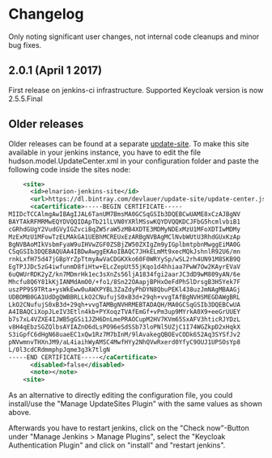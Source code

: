 # Changelog

Only noting significant user changes, not internal code cleanups and minor bug fixes.

## 2.0.1 (April 1 2017)
First release on jenkins-ci infrastructure. Supported Keycloak version is now 2.5.5.Final

## Older releases
Older releases can be found at a separate [update-site](https://dl.bintray.com/devlauer/update-site/update-center.json). 
To make this site available in your jenkins instance, you have to edit the file hudson.model.UpdateCenter.xml in your configuration folder and paste the following code inside the sites node:

```xml
    <site>
      <id>elnarion-jenkins-site</id>
      <url>https://dl.bintray.com/devlauer/update-site/update-center.json</url>
      <caCertificate>-----BEGIN CERTIFICATE-----
MIIDcTCCAlmgAwIBAgIJAL6TanUM7BmsMA0GCSqGSIb3DQEBCwUAME8xCzAJBgNV
BAYTAkRFMRMwEQYDVQQIDApTb21lLVN0YXRlMSswKQYDVQQKDCJFbG5hcmlvbiB1
cGRhdGUgY2VudGVyIGZvciBqZW5raW5zMB4XDTE3MDMyNDExMzU1MFoXDTIwMDMy
MzExMzU1MFowTzELMAkGA1UEBhMCREUxEzARBgNVBAgMClNvbWUtU3RhdGUxKzAp
BgNVBAoMIkVsbmFyaW9uIHVwZGF0ZSBjZW50ZXIgZm9yIGplbmtpbnMwggEiMA0G
CSqGSIb3DQEBAQUAA4IBDwAwggEKAoIBAQC7JHkELmMt9xecMQkJshnlR92U6/mn
rnkLxfH75d47jGBpYrZpTtmyAwVaCDGKXko60F0WRYySp/wSL2rh4UN91M8SKB9Q
EgTPJJDc5zG4iwfunmD8fiHtw+ELcZepUt55jKqo1d4hhiaa7PwW7Ow2KAyrEVaV
6uQWUrRDK2yZ/kn7MDmrHk1ec3sXnZs56ljA1834fgi2aarJC3dD9wM809yAN/6e
Mhcfu8Q6Y81kKjIANMdAmO0/+fo1/8Sn22OAapjBPHxOeFdPhSlDrsgB3H5Yek7F
uszPP9S9TRta+ysWkEww0uAWXPYBL3ZaZdyPhDYN8QbuPEKl438uzJmNAgMBAAGj
UDBOMB0GA1UdDgQWBBRLLkO2CNufujS0xB3d+29qh+vvgTAfBgNVHSMEGDAWgBRL
LkO2CNufujS0xB3d+29qh+vvgTAMBgNVHRMEBTADAQH/MA0GCSqGSIb3DQEBCwUA
A4IBAQCiXopJLeIV3Etln4kb+PYXoqzTVAfEmGf+vPm3up9MYrkA0X9+eeGrUUEY
b7s7xL4VZXE4IJWB5gGSi1JZH6DnLmePRAOCupM2HV7KVm65SxAFV3hticRJYDzL
v8H4qEbzSGZQlbsAYIAZnO6dLsPO96eSdSSb73loPNl5UZjC1I74WGZkpD2xHqkX
S3iGpfC6dHgN68uaeEC1xQw1Rz7M7bInM/9lAvakegQBOEvCODk652Aq3SYSfJv2
pNVwmnvTHXnJM9/aL4iaihWyAMSC4MwfHYy2NhQVwRxerd0YfyC9OUJ1UPSOsYp8
L/0l3cdCRdmmphpJqme3g3k7tlgN
-----END CERTIFICATE-----</caCertificate>
      <disabled>false</disabled>
      <note></note>
    <site>
```

As an alternative to directly editing the configuration file, you could install/use the "Manage UpdateSites Plugin" with the same values as shown above.

Afterwards you have to restart jenkins, click on the "Check now"-Button under "Manage Jenkins > Manage Plugins", select the "Keycloak Authentication Plugin" and click on "install" and "restart jenkins".
